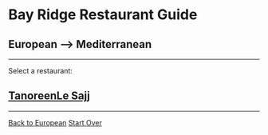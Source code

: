 # Bay Ridge Restaurant Guide
## European --> Mediterranean
---
Select a restaurant:
## [TanoreenLe Sajj](http://www.brsushi.com/)
---
[Back to European](european.md)
[Start Over](../home.md)
